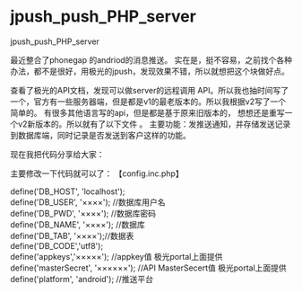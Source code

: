 jpush_push_PHP_server
=====================

jpush_push_PHP_server

最近整合了phonegap 的andriod的消息推送。
实在是，挺不容易，之前找个各种办法，都不是很好，用极光的jpush，发现效果不错，所以就想把这个块做好点。
 
查看了极光的API文档，发现可以做server的远程调用 API。所以我也抽时间写了一个，官方有一些服务器端，但是都是v1的最老版本的。所以我根据v2写了一个简单的。
有很多其他语言写的api，但是都是基于原来旧版本的，
想想还是重写一个v2新版本的。所以就有了以下文件
。
主要功能：发推送通知，并存储发送记录到数据库端，同时记录是否发送到客户这样的功能。
 
现在我把代码分享给大家：

主要修改一下代码就可以了：
 【config.inc.php】


  define('DB_HOST', 'localhost');<br>
  define('DB_USER', '××××'); //数据库用户名<br>
  define('DB_PWD', '××××'); //数据库密码<br>
  define('DB_NAME', '××××'); //数据库<br>
  define('DB_TAB', '××××');//数据表<br>
  define('DB_CODE','utf8');<br>	
  define('appkeys','×××××');	//appkey值 极光portal上面提供 <br>
  define('masterSecret', '××××××');    //API MasterSecert值 极光portal上面提供 <br>
  define('platform', 'android');    //推送平台<br>
